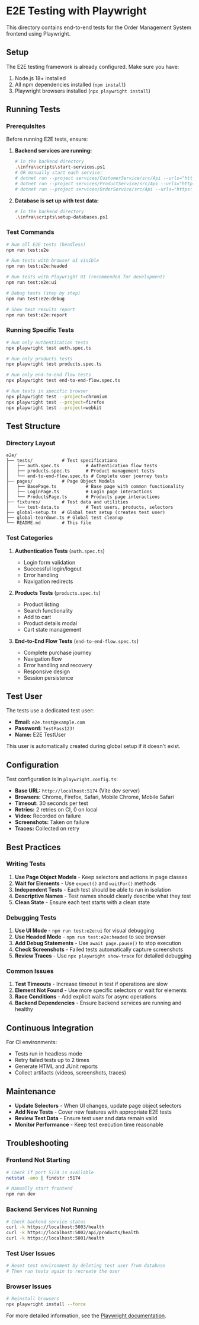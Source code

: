 # E2E Testing with Playwright

This directory contains end-to-end tests for the Order Management System frontend using Playwright.

## Setup

The E2E testing framework is already configured. Make sure you have:

1. Node.js 18+ installed
2. All npm dependencies installed (`npm install`)
3. Playwright browsers installed (`npx playwright install`)

## Running Tests

### Prerequisites

Before running E2E tests, ensure:

1. **Backend services are running:**
   ```bash
   # In the backend directory
   .\infra\scripts\start-services.ps1
   # OR manually start each service:
   # dotnet run --project services/CustomerService/src/Api --urls="https://localhost:5003"
   # dotnet run --project services/ProductService/src/Api --urls="https://localhost:5002"
   # dotnet run --project services/OrderService/src/Api --urls="https://localhost:5001"
   ```

2. **Database is set up with test data:**
   ```bash
   # In the backend directory
   .\infra\scripts\setup-databases.ps1
   ```

### Test Commands

```bash
# Run all E2E tests (headless)
npm run test:e2e

# Run tests with browser UI visible
npm run test:e2e:headed

# Run tests with Playwright UI (recommended for development)
npm run test:e2e:ui

# Debug tests (step by step)
npm run test:e2e:debug

# Show test results report
npm run test:e2e:report
```

### Running Specific Tests

```bash
# Run only authentication tests
npx playwright test auth.spec.ts

# Run only products tests
npx playwright test products.spec.ts

# Run only end-to-end flow tests
npx playwright test end-to-end-flow.spec.ts

# Run tests in specific browser
npx playwright test --project=chromium
npx playwright test --project=firefox
npx playwright test --project=webkit
```

## Test Structure

### Directory Layout

```
e2e/
├── tests/           # Test specifications
│   ├── auth.spec.ts          # Authentication flow tests
│   ├── products.spec.ts      # Product management tests
│   └── end-to-end-flow.spec.ts # Complete user journey tests
├── pages/           # Page Object Models
│   ├── BasePage.ts           # Base page with common functionality
│   ├── LoginPage.ts          # Login page interactions
│   └── ProductsPage.ts       # Products page interactions
├── fixtures/        # Test data and utilities
│   └── test-data.ts          # Test users, products, selectors
├── global-setup.ts  # Global test setup (creates test user)
├── global-teardown.ts # Global test cleanup
└── README.md        # This file
```

### Test Categories

1. **Authentication Tests** (`auth.spec.ts`)
   - Login form validation
   - Successful login/logout
   - Error handling
   - Navigation redirects

2. **Products Tests** (`products.spec.ts`)
   - Product listing
   - Search functionality
   - Add to cart
   - Product details modal
   - Cart state management

3. **End-to-End Flow Tests** (`end-to-end-flow.spec.ts`)
   - Complete purchase journey
   - Navigation flow
   - Error handling and recovery
   - Responsive design
   - Session persistence

## Test User

The tests use a dedicated test user:
- **Email:** `e2e.test@example.com`
- **Password:** `TestPass123!`
- **Name:** E2E TestUser

This user is automatically created during global setup if it doesn't exist.

## Configuration

Test configuration is in `playwright.config.ts`:

- **Base URL:** `http://localhost:5174` (Vite dev server)
- **Browsers:** Chrome, Firefox, Safari, Mobile Chrome, Mobile Safari
- **Timeout:** 30 seconds per test
- **Retries:** 2 retries on CI, 0 on local
- **Video:** Recorded on failure
- **Screenshots:** Taken on failure
- **Traces:** Collected on retry

## Best Practices

### Writing Tests

1. **Use Page Object Models** - Keep selectors and actions in page classes
2. **Wait for Elements** - Use `expect()` and `waitFor()` methods
3. **Independent Tests** - Each test should be able to run in isolation
4. **Descriptive Names** - Test names should clearly describe what they test
5. **Clean State** - Ensure each test starts with a clean state

### Debugging Tests

1. **Use UI Mode** - `npm run test:e2e:ui` for visual debugging
2. **Use Headed Mode** - `npm run test:e2e:headed` to see browser
3. **Add Debug Statements** - Use `await page.pause()` to stop execution
4. **Check Screenshots** - Failed tests automatically capture screenshots
5. **Review Traces** - Use `npx playwright show-trace` for detailed debugging

### Common Issues

1. **Test Timeouts** - Increase timeout in test if operations are slow
2. **Element Not Found** - Use more specific selectors or wait for elements
3. **Race Conditions** - Add explicit waits for async operations
4. **Backend Dependencies** - Ensure backend services are running and healthy

## Continuous Integration

For CI environments:
- Tests run in headless mode
- Retry failed tests up to 2 times
- Generate HTML and JUnit reports
- Collect artifacts (videos, screenshots, traces)

## Maintenance

- **Update Selectors** - When UI changes, update page object selectors
- **Add New Tests** - Cover new features with appropriate E2E tests
- **Review Test Data** - Ensure test user and data remain valid
- **Monitor Performance** - Keep test execution time reasonable

## Troubleshooting

### Frontend Not Starting
```bash
# Check if port 5174 is available
netstat -ano | findstr :5174

# Manually start frontend
npm run dev
```

### Backend Services Not Running
```bash
# Check backend service status
curl -k https://localhost:5003/health
curl -k https://localhost:5002/api/products/health
curl -k https://localhost:5001/health
```

### Test User Issues
```bash
# Reset test environment by deleting test user from database
# Then run tests again to recreate the user
```

### Browser Issues
```bash
# Reinstall browsers
npx playwright install --force
```

For more detailed information, see the [Playwright documentation](https://playwright.dev/docs/intro).